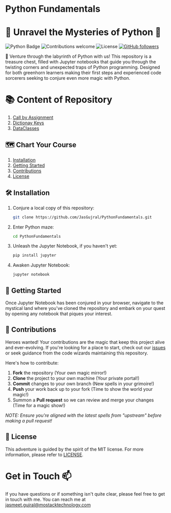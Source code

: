 # Python Fundamentals

# 🐍 Unravel the Mysteries of Python 🐍

![Python Badge](https://img.shields.io/badge/Crafted%20with-Python-3776AB?style=for-the-badge&logo=python)
![Contributions welcome](https://img.shields.io/badge/Contributions-Welcome-Green?style=for-the-badge)
![License](https://img.shields.io/badge/License-MIT-blue.svg?style=for-the-badge)
[![GitHub followers](https://img.shields.io/github/followers/JasGujral.svg?style=for-the-badge&logo=appveyor&label=Follow)](https://github.com/JasGujral)

🚀 Venture through the labyrinth of Python with us! This repository is a treasure chest, filled with Jupyter notebooks that guide you through the twisting corners and unexpected traps of Python programming. Designed for both greenhorn learners making their first steps and experienced code sorcerers seeking to conjure even more magic with Python.

# 📚 Content of Repository
1. [Call by Assignment](./notebooks/CallByAssignment.ipynb)
2. [Dictionay Keys](./notebooks/DictKeys.ipynb)
3. [DataClasses](./notebooks/DataClasses.ipynb)

## 🗺️ Chart Your Course

1. [Installation](#-installation)
2. [Getting Started](#-getting-started)
3. [Contributions](#-contributions)
4. [License](#-license)

## 🛠️ Installation

1. Conjure a local copy of this repository:
   ```bash
   git clone https://github.com/JasGujral/PythonFundamentals.git

2. Enter Python maze:
    ```bash
    cd PythonFundamentals
    ```

3. Unleash the Jupyter Notebook, if you haven't yet:
    ```bash
    pip install jupyter
    ```

4. Awaken Jupyter Notebook:
    ```bash
    jupyter notebook
    ```


## 🚀 Getting Started

Once Jupyter Notebook has been conjured in your browser, navigate to the mystical land where you've cloned the repository and embark on your quest by opening any notebook that piques your interest.

## 🤝 Contributions

Heroes wanted! Your contributions are the magic that keep this project alive and ever-evolving. If you're looking for a place to start, check out our [issues](https://github.com/JasGujral/PythonFundamentals/issues) or seek guidance from the code wizards maintaining this repository.

Here's how to contribute:

1. **Fork** the repository (Your own magic mirror!)
2. **Clone** the project to your own machine (Your private portal!)
3. **Commit** changes to your own branch (New spells in your grimoire!)
4. **Push** your work back up to your fork (Time to show the world your magic!)
5. Summon a **Pull request** so we can review and merge your changes (Time for a magic show!)

_NOTE: Ensure you're aligned with the latest spells from "upstream" before making a pull request!_

## 📜 License

This adventure is guided by the spirit of the MIT license. For more information, please refer to [LICENSE](./LICENSE).

# Get in Touch 📫

If you have questions or if something isn't quite clear, please feel free to get in touch with me. You can reach me at [jasmeet.gujral@mostacktechnology.com](jasmeet.gujral@mostacktechnology.com)

